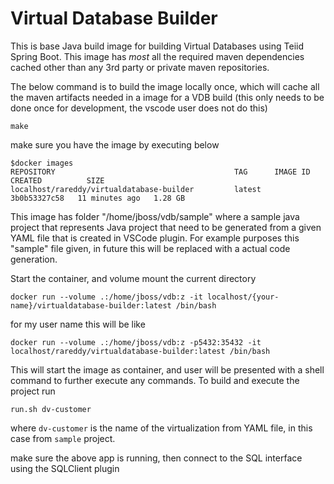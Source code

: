 # Virtual Database Builder

This is base Java build image for building Virtual Databases using Teiid Spring Boot. This image has _most_ all the required maven dependencies cached other than any 3rd party or private maven repositories.

The below command is to build the image locally once, which will cache all the maven artifacts needed in a image for a VDB build (this only needs to be done once for development, the vscode user does not do this)

```
make
```

make sure you have the image by executing below

```
$docker images
REPOSITORY                                        TAG      IMAGE ID       CREATED          SIZE
localhost/rareddy/virtualdatabase-builder         latest   3b0b53327c58   11 minutes ago   1.28 GB
```

This image has folder "/home/jboss/vdb/sample" where a sample java project that represents Java project that need to be generated from a given YAML file that is created in VSCode plugin. For example purposes this "sample" file given, in future this will be replaced with a actual code generation.

Start the container, and volume mount the current directory

```
docker run --volume .:/home/jboss/vdb:z -it localhost/{your-name}/virtualdatabase-builder:latest /bin/bash
```

for my user name this will be like

```
docker run --volume .:/home/jboss/vdb:z -p5432:35432 -it localhost/rareddy/virtualdatabase-builder:latest /bin/bash
```

This will start the image as container, and user will be presented with a shell command to further execute any commands. To build and execute the project run

```
run.sh dv-customer
```

where `dv-customer` is the name of the virtualization from YAML file, in this case from `sample` project.

make sure the above app is running, then connect to the SQL interface using the SQLClient plugin

